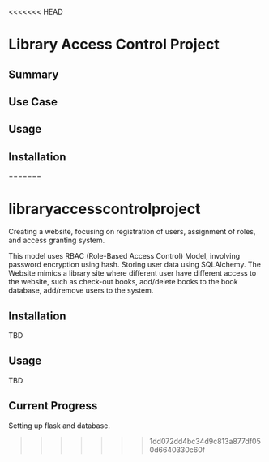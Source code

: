 <<<<<<< HEAD
# Library Access Control Project

## Summary

## Use Case

## Usage

## Installation

=======
# libraryaccesscontrolproject

Creating a website, focusing on registration of users, assignment of roles, and access granting system.

This model uses RBAC (Role-Based Access Control) Model, involving password encryption using hash. Storing user data using SQLAlchemy. The Website mimics a library site where different user have different access to the website, such as check-out books, add/delete books to the book database, add/remove users to the system.

## Installation

TBD

## Usage

TBD

## Current Progress

Setting up flask and database.
>>>>>>> 1dd072dd4bc34d9c813a877df050d6640330c60f
